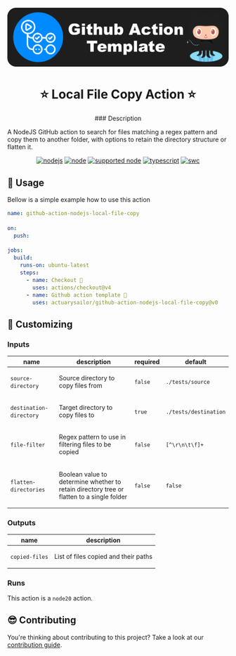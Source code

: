 <p align="center">
  <a href="https://github.com/actuarysailor/github-action-nodejs-local-file-copy" target="blank"><img src="images/logo.png" alt="Local File Copy Action" width="512" /></a>
</p>

<h1 align="center">⭐ Local File Copy Action ⭐</h1>

<p align="center">
<!-- action-docs-description source="action.yml" -->
### Description

A NodeJS GitHub action to search for files matching a regex pattern
and copy them to another folder, with options to retain the
directory structure or flatten it.
<!-- action-docs-description source="action.yml" -->
</p>

<p align="center">
  <a href="https://github.com/actuarysailor/github-action-nodejs-local-file-copy/actions/workflows/node.yml?branch=main"><img src="https://github.com/actuarysailor/github-action-nodejs-local-file-copy/actions/workflows/node.yml/badge.svg?branch=main" alt="nodejs"/></a>
  <a href="https://nodejs.org/docs/latest-v20.x/api/index.html"><img src="https://img.shields.io/badge/node-20.x-green.svg" alt="node"/></a>
  <a href="https://nodejs.org"><img src="https://img.shields.io/badge/supported_node-18.x_--_20.x-forestgreen.svg" alt="supported node"/></a>
  <a href="https://www.typescriptlang.org/"><img src="https://img.shields.io/badge/typescript-5.x-blue.svg" alt="typescript"/></a>
  <a href="https://vitest.dev/"><img src="https://img.shields.io/badge/Test-Vitest_-yellow.svg" alt="swc"/></a>
</p>

<!-- action-docs-usage source="action-file.yml" project="actuarysailor/github-action-nodejs-local-file-copy" version="v0.11.0" x-release-please-version --> 
## 👀 Usage

Bellow is a simple example how to use this action

```yaml
name: github-action-nodejs-local-file-copy

on:
  push:

jobs:
  build:
    runs-on: ubuntu-latest
    steps:
      - name: Checkout 🛬
        uses: actions/checkout@v4
      - name: Github action template 🤩
        uses: actuarysailor/github-action-nodejs-local-file-copy@v0
```
<!-- action-docs-usage source="action-file.yml" project="actuarysailor/github-action-nodejs-local-file-copy" version="v0.11.0" x-release-please-version --> 

## 💅 Customizing

<!-- action-docs-inputs source="action.yml" -->
### Inputs

| name | description | required | default |
| --- | --- | --- | --- |
| `source-directory` | <p>Source directory to copy files from</p> | `false` | `./tests/source` |
| `destination-directory` | <p>Target directory to copy files to</p> | `true` | `./tests/destination` |
| `file-filter` | <p>Regex pattern  to use in filtering files to be copied</p> | `false` | `[^\r\n\t\f]+` |
| `flatten-directories` | <p>Boolean value to determine whether to retain directory tree or flatten to a single folder</p> | `false` | `false` |
<!-- action-docs-inputs source="action.yml" -->

<!-- action-docs-outputs source="action.yml" -->
### Outputs

| name | description |
| --- | --- |
| `copied-files` | <p>List of files copied and their paths</p> |
<!-- action-docs-outputs source="action.yml" -->

<!-- action-docs-runs source="action.yml" -->
### Runs

This action is a `node20` action.
<!-- action-docs-runs source="action.yml" -->

## 😎 Contributing

You're thinking about contributing to this project? Take a look at our [contribution guide](docs/CONTRIBUTING.md).
